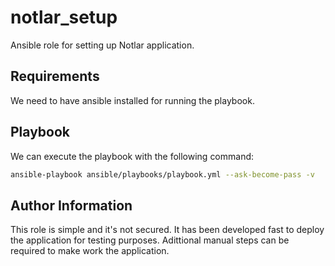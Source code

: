 # notlar_setup


Ansible role for setting up Notlar application.

## Requirements


We need to have ansible installed for running the playbook.

## Playbook

We can execute the playbook with the following command:

```bash
ansible-playbook ansible/playbooks/playbook.yml --ask-become-pass -v
```

## Author Information

This role is simple and it's not secured. It has been developed fast to deploy the application for testing purposes. Adittional manual steps can be required to make work the application.